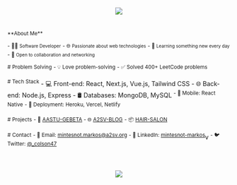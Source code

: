 <h1 align="center">
    <img src="https://readme-typing-svg.herokuapp.com/?font=Righteous&size=35&center=true&vCenter=true&width=500&height=70&duration=4000&lines=Hi+There!+👋;+I'm+Mintesnot+M.!;" />
</h1>
<br />
<!-- Introduction -->
<sup>**About Me**</sup>

<sup>- 👨‍💻 <span style="font-size: 10px;">Software Developer</span></sup>
<sup>- 🌐 <span style="font-size: 10px;">Passionate about web technologies</span></sup>
<sup>- 🌱 <span style="font-size: 10px;">Learning something new every day</span></sup>
<sup>- 💬 <span style="font-size: 10px;">Open to collaboration and networking</span></sup>

<!-- Problem Solving -->
<sup># Problem Solving</sup>
<sup>- 💡 Love problem-solving</sup>
<sup>- ✅ Solved 400+ LeetCode problems</sup>


<!-- Technologies -->
<sup># Tech Stack</sup>
</sup>- 💻 Front-end: React, Next.js, Vue.js, Tailwind CSS</sup>
</sup>- 🌐 Back-end: Node.js, Express</sup>
</sup>- 🛢️ Databases: MongoDB, MySQL</sup>
<sup>- 📱 Mobile: React Native</sup>
<sup>- 🚀 Deployment: Heroku, Vercel, Netlify</sup>


<!-- Projects -->
<sup># Projects</sup>
<sup>- 🚀 [AASTU-GEBETA](link-to-project-1) </sup>
<sup>- 🌐 [A2SV-BLOG](link-to-project-2)</sup>
<sup>- 📦 [HAIR-SALON](link-to-project-3)</sup> 

<!-- Contact -->
<sup># Contact</sup>
<sup>- 📧 Email: mintesnot.markos@a2sv.org</sup>
<sup>- 🔗 LinkedIn: [mintesnot-markos](https://www.linkedin.com/in/mintesnot-markos/)</sup>v
<sup>- 🐦 Twitter: [@_colson47](https://twitter.com/_colson47)</sup>

<br/>

<h3 align="center">
    <img src="https://readme-typing-svg.herokuapp.com/?font=Righteous&size=25&center=true&vCenter=true&width=500&height=70&duration=4000&lines=Thanks+for+visiting!+✌️;+Shoot+me+a+message+on+Linkedin!;I'm+always+down+to+collab+:)">
</h3>
